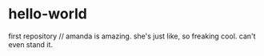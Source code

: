 # hello-world
first repository
//
amanda is amazing. she's just like, so freaking cool. can't even stand it.
